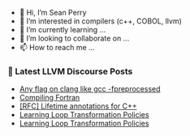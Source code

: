 - 👋 Hi, I’m Sean Perry
- 👀 I’m interested in compilers (c++, COBOL, llvm)
- 🌱 I’m currently learning ...
- 💞️ I’m looking to collaborate on ...
- 📫 How to reach me ...

<!---
s66perry/s66perry is a ✨ special ✨ repository because its `README.md` (this file) appears on your GitHub profile.
You can click the Preview link to take a look at your changes.
--->
### 📕 Latest LLVM Discourse Posts

<!-- DISCOURSE-LLVM:START -->
- [Any flag on clang like gcc -fpreprocessed](https://discourse.llvm.org/t/any-flag-on-clang-like-gcc-fpreprocessed/5077#post_6)
- [Compiling Fortran](https://discourse.llvm.org/t/compiling-fortran/61477#post_2)
- [[RFC] Lifetime annotations for C++](https://discourse.llvm.org/t/rfc-lifetime-annotations-for-c/61377#post_16)
- [Learning Loop Transformation Policies](https://discourse.llvm.org/t/learning-loop-transformation-policies/60413#post_5)
- [Learning Loop Transformation Policies](https://discourse.llvm.org/t/learning-loop-transformation-policies/60413#post_4)
<!-- DISCOURSE-LLVM:END -->
